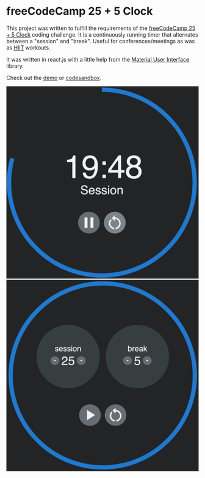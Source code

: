 # freeCodeCamp 25 + 5 Clock

This project was written to fulfill the requirements of the [freeCodeCamp 25 + 5 Clock](https://www.freecodecamp.org/learn/front-end-development-libraries/front-end-development-libraries-projects/build-a-25--5-clock) coding challenge. It is a continuously running timer that alternates between a "session" and "break". Useful for conferences/meetings as was as [HIIT](https://en.wikipedia.org/wiki/High-intensity_interval_training) workouts.

It was written in react.js with a little help from the [Material User Interface](https://mui.com) library.

Check out the [demo](https://qy741.csb.app/) or [codesandbox](https://codesandbox.io/s/fcc-25-5-clock-qy741).

![Clock Preview 1](clockPreview1.png)
![Clock Preview 2](clockPreview2.png)
